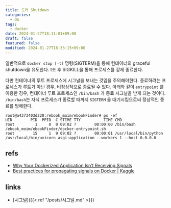```yaml
---
title: 도커 Shutdown
categories:
  - OS
tags:
  - docker
date: 2024-01-27T18:11:01+09:00
draft: false
featured: false
modified: 2024-01-27T18:33:15+09:00
---
```

일반적으로 `docker stop [-t]`  명령(SIGTERM)을 통해 컨테이너의 graceful shutdown을 유도한다. t초 후 SIGKILL을 통해 프로세스를 강제 종료한다.

다만 컨테이너의 루트 프로세스에 시그널을 보내는 것임을 주의해야한다. 종료하려는 프로세스가 루트가 아닌 경우, 비정상적으로 종료될 수 있다. 아래와 같이 `entrypoint` 를 이용한 경우, 컨테이너 루트 프로세스인 `/bin/bash` 가 종료 시그널을 받게 되는 것이다. `/bin/bash`는 자식 프로세스가 종료할 때까지 `SIGTERM` 을 대기시킴으로써 정상적인 종료를 방해한다.

```
root@a4373403d220:/ebook_moim/ebookFinder# ps -ef
UID        PID  PPID  C STIME TTY          TIME CMD
root         1     0  0 09:02 ?        00:00:00 /bin/bash /ebook_moim/ebookFinder/docker-entrypoint.sh
root        15     1  9 09:02 ?        00:00:01 /usr/local/bin/python /usr/local/bin/uvicorn asgi:application --workers 1 --host 0.0.0.0 
```



## refs
- [Why Your Dockerized Application Isn’t Receiving Signals](https://hynek.me/articles/docker-signals/)
- [Best practices for propagating signals on Docker | Kaggle](https://www.kaggle.com/code/residentmario/best-practices-for-propagating-signals-on-docker)


## links
- [시그널]({{< ref "/posts/시그널.md" >}})
